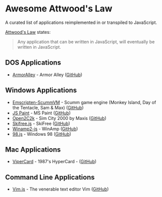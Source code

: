 # Awesome Attwood's Law

A curated list of applications reimplemented in or transpiled to JavaScript.

[Attwood's
Law](https://blog.codinghorror.com/the-principle-of-least-power/) states:

> Any application that can be written in JavaScript, will eventually be written in JavaScript.

## DOS Applications

* [ArmorAlley](http://www.schillmania.com/armor-alley/) - Armor Alley ([GitHub](https://github.com/scottschiller/ArmorAlley/))

## Windows Applications

* [Emscripten-ScummVM](http://clb.demon.fi/html5scummvm/) - Scumm game engine (Monkey Island, Day of the Tentacle, Sam & Max) ([GitHub](https://github.com/juj/emscripten-scummvm))
* [JS Paint](https://jspaint.app/) - MS Paint ([GitHub](https://github.com/1j01/jspaint))
* [Open2C2k](https://github.com/rage8885/OpenSC2K) - Sim City 2000 by Maxis ([GitHub](https://github.com/rage8885/OpenSC2K))
* [Skifree.js](https://basicallydan.github.io/skifree.js/) - SkiFree ([GitHub](https://github.com/basicallydan/skifree.js))
* [Winamp2-js](https://webamp.org/) - WinAmp ([GitHub](https://github.com/captbaritone/winamp2-js))
* [98.js](https://98.js.org/) - Windows 98 ([GitHub](https://github.com/1j01/98))

## Mac Applications

* [ViperCard](https://www.vipercard.net/) - 1987's HyperCard - ([GitHub](https://github.com/downpoured/vipercard))

## Command Line Applications

* [Vim.js](http://coolwanglu.github.io/vim.js/emterpreter/vim.html) - The venerable text editor Vim ([GitHub](https://github.com/coolwanglu/vim.js))
